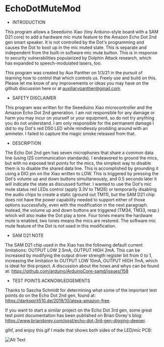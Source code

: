 # EchoDotMuteMod
  
* INTRODUCTION

This program allows a Seeeduino Xiao (tiny Arduino-style board with a SAM D21 core) to add a hardware mic mute feature to the Amazon Echo Dot 2nd gen smart speaker. It is not controlled by the Dot's programming and causes the Dot to boot up in the mic muted state. This is separate and independent from the built-in software mic mute button. This is in response to security vulnerabilities popularized by Dolphin Attack research, which has expanded to speech-modulated lasers, too.

This program was created by Aux Panther on 1/3/21 in the pursuit of learning how to control that which controls us. Freely use and build on this. Please let me know of any improvements or ideas you may have on the github discussion here or at auxiliarypanther@gmail.com.
    
* SAFETY DISCLAIMER
  
This program was written for the Seeeduino Xiao microcontroller and the Amazon Echo Dot 2nd generation. I am not responsible for any damage or harm you may incur on yourself or your equipment, so do not try anything you do not understand. I am only  responsible for the permanent damage I did to my Dot's red DS0 LED while mindlessly prodding around with an ammeter. I failed to capture the magic smoke released from that.
   
* DESCRIPTION
  
The Echo Dot 2nd gen has seven microphones that share a common data line (using I2S communication standards). I endeavored to ground the mics, but with no exposed test points for the mics, the simplest way to disable them is to disable the shared data line. This is accomplished by grounding it using a DIO pin on the Xiao written to LOW. This is triggered by pressing the Dot's volume up and down buttons simultaneously, and 0.5 seconds later it will indicate the state as discussed further. I wanted to use the Dot's mic mute status red LEDs control (apply 3.3V to TM26) or temporarily disabling the audio chips to create a static (ground out TM11), but the SAM D21 chip does not have the power capability needed to support either of those options successfully, even with the modification in the next paragraph. Instead, the volume up and down buttons are triggered (TM34, TM33, resp.) which will also make the Dot play a tone. Four tones means the hardware mute is enabled, two tones means the mics are restored. The software mic mute feature of the Dot is not used in this modification.
   
* SAM D21 NOTE
  
The SAM D21 chip used in the Xiao has the following default current limitations: OUTPUT LOW 2.5mA, OUTPUT HIGH 2mA. This can be increased by modifying the output driver strength register bit from 0 to 1, increasing the limitation to OUTPUT LOW 10mA, OUTPUT HIGH 7mA, which is ideal for this project. A discussion about the hows and whys can be found at: https://github.com/arduino/ArduinoCore-samd/issues/158
   
* TEST POINTS ACKNOWLEDGEMENTS
  
Thanks to Sascha Schmidt for determining what some of the important test points do on the Echo Dot 2nd gen, found at: https://darkspirit510.de/2019/10/alexa-amazon-free.

If you want to start a similar project on the Echo Dot 3rd gen, some great test point documentation has been published on Brian Dorey's blog: https://www.briandorey.com/post/echo-dot-3rd-gen-digging-deeper.
    
glhf, and enjoy this gif I made that shows both sides of the LED/mic PCB:

![Alt Text](https://github.com/AuxiliaryPanther/EchoDotMuteMod/blob/main/EchoDot2MicBoard_BothSides_GIF.gif)

